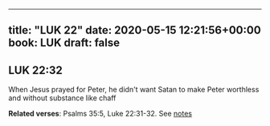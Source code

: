 
---
title: "LUK 22"
date: 2020-05-15 12:21:56+00:00
book: LUK
draft: false
---

## LUK 22:32

When Jesus prayed for Peter, he didn't want Satan to make Peter worthless and without substance like chaff

**Related verses**: Psalms 35:5, Luke 22:31-32. See [notes](https://my.bible.com/notes/3430012200793400270)


